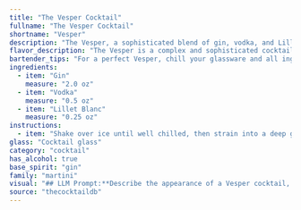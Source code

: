 ```yaml
---
title: "The Vesper Cocktail"
fullname: "The Vesper Cocktail"
shortname: "Vesper"
description: "The Vesper, a sophisticated blend of gin, vodka, and Lillet Blanc, is a classic Martini variation.  Created by Ian Fleming for his fictional spy James Bond, the Vesper's dry, herbaceous profile with a touch of sweetness reflects the character's refined tastes. "
flavor_description: "The Vesper is a complex and sophisticated cocktail. Gin dominates the palate with its juniper and botanical notes, balanced by the dryness of vodka. Lillet Blanc adds a touch of sweetness and bitterness, with hints of citrus and floral aromas. The overall taste profile is dry, refreshing, and slightly herbal, with a lingering finish that hints at both the gin and the Lillet. "
bartender_tips: "For a perfect Vesper, chill your glassware and all ingredients, especially the Lillet Blanc. Use a good quality gin and vodka, and measure precisely.  Shake vigorously with ice to thoroughly chill the drink, then double strain for a crystal clear result. Garnish with a lemon twist and express the oils over the drink before discarding. "
ingredients:
  - item: "Gin"
    measure: "2.0 oz"
  - item: "Vodka"
    measure: "0.5 oz"
  - item: "Lillet Blanc"
    measure: "0.25 oz"
instructions:
  - item: "Shake over ice until well chilled, then strain into a deep goblet and garnish with a thin slice of lemon peel."
glass: "Cocktail glass"
category: "cocktail"
has_alcohol: true
base_spirit: "gin"
family: "martini"
visual: "## LLM Prompt:**Describe the appearance of a Vesper cocktail, focusing on its color, clarity, and any potential garnish. Pay attention to the subtle details and textures of the drink, and use evocative language to paint a picture of its visual appeal.****Here's some additional information to help you:*** **Ingredients:** Gin, Vodka, Lillet Blanc* **Typical Ratio:** 3:1:1 (Gin:Vodka:Lillet Blanc)* **Garnish:** Typically a lemon twist, sometimes an olive* **Appearance:** The Vesper has a pale, almost translucent, golden hue with a slight shimmer. **Possible descriptive elements:*** **Color:**  Pale golden, straw-like, almost champagne-like* **Clarity:**  Translucent, slightly hazy, shimmering* **Texture:**  Smooth, silky, slightly oily* **Garnish:**  The lemon twist provides a bright, contrasting element, while the olive adds a briny counterpoint.**Remember to focus on the visual appeal of the drink and use evocative language to create a vivid image in the reader's mind.** "
source: "thecocktaildb"
---
```


